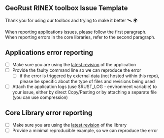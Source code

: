 ##  GeoRust RINEX toolbox Issue Template

Thank you for using our toolbox and trying to make it better 🛰️ 🌍

When reporting applications issues, please follow the first paragraph.  
When reporting errors in the core libraries, refer to the second paragraph.

## Applications error reporting

- [ ] Make sure you are using the [latest revision](https://github.com/georust/rinex/releases) of the application
- [ ] Provide the faulty command line so we can reproduce the error
  - [ ] if the error is triggered by external data (not hosted within this repo), please be specific about the type of files and revisions being used
- [ ] Attach the application logs (use $RUST_LOG - environment variable) to your issue, either by direct Copy/Pasting
       or by attaching a separate file (you can use compression)

## Core Library error reporting

- [ ] Make sure you are using the [latest revision](https://github.com/georust/rinex/releases) of the library
- [ ] Provide a minimal reproducible example, so we can reproduce the error
